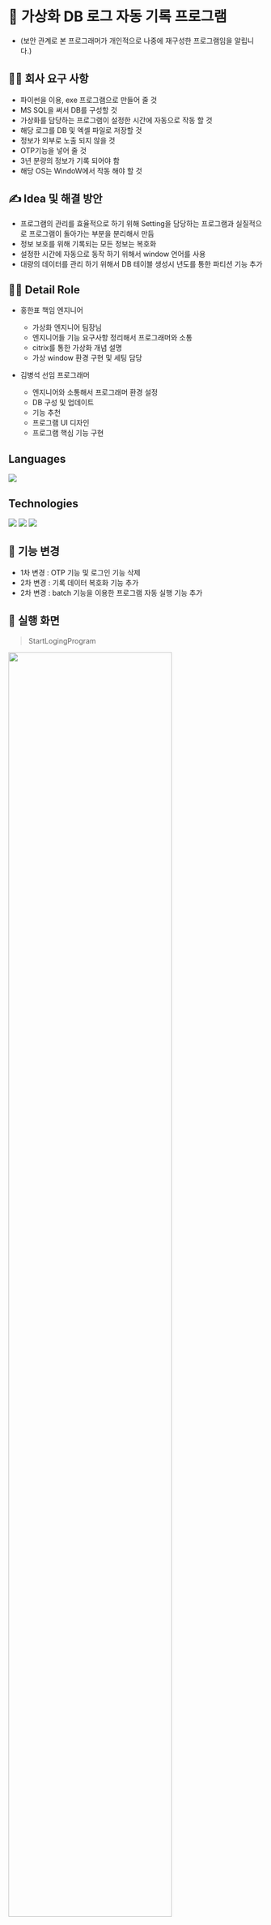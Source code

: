 # 📌 가상화 DB 로그 자동 기록 프로그램
* (보안 관계로 본 프로그래머가 개인적으로 나중에 재구성한 프로그램임을 알립니다.)

## 💁‍♂️ 회사 요구 사항

*  파이썬을 이용, exe 프로그램으로 만들어 줄 것
*  MS SQL을 써서 DB를 구성할 것
* 가상화를 담당하는 프로그램이 설정한 시간에 자동으로 작동 할 것
* 해당 로그를 DB 및 엑셀 파일로 저장할 것
* 정보가 외부로 노출 되지 않을 것
* OTP기능을 넣어 줄 것 
* 3년 분량의 정보가 기록 되어야 함
* 해당 OS는 WindoW에서 작동 해야 할 것

## ✍️ Idea 및 해결 방안

* 프로그램의 관리를 효율적으로 하기 위해 Setting을 담당하는 프로그램과 실질적으로 프로그램이 돌아가는 부분을 분리해서 만듬
* 정보 보호를 위해 기록되는 모든 정보는 복호화
* 설정한 시간에 자동으로 동작 하기 위해서 window 언어를 사용 
* 대량의 데이터를 관리 하기 위해서 DB 테이블 생성시 년도를 통한 파티션 기능 추가

## 💁‍♂️ Detail Role
* 홍한표 책임 엔지니어 
  * 가상화 엔지니어 팀장님
  * 엔지니어들 기능 요구사항 정리해서 프로그래머와 소통
  * citrix를 통한 가상화 개념 설명 
  * 가상 window 환경 구현 및 세팅 담당 

* 김병석 선임 프로그래머
  * 엔지니어와 소통해서 프로그래머 환경 설정
  * DB 구성 및 업데이트
  * 기능 추천 
  * 프로그램 UI 디자인
  * 프로그램 핵심 기능 구현

## Languages
<img src="https://img.shields.io/badge/Python-3776AB?style=flat-square&logo=python&logoColor=white"/>

## Technologies
<img src="https://img.shields.io/badge/git-red?style=flat-square&logo=git&logoColor=white"/> <img src="https://img.shields.io/badge/Microsoft SQL Server-blue?style=flat-square&logo=Microsoft SQL Server&logoColor=white"/> <img src="https://img.shields.io/badge/Windows System language-orange?style=flat-square&logo=Windows&logoColor=white"/>

## 🚀 기능 변경
* 1차 변경 : OTP 기능 및 로그인 기능 삭제 
* 2차 변경 : 기록 데이터 복호화 기능 추가
* 2차 변경 : batch 기능을 이용한 프로그램 자동 실행 기능 추가

## 👀 실행 화면
> StartLogingProgram
<img width="80%" src="https://user-images.githubusercontent.com/46039671/178288556-0ba50e83-3812-4a97-a786-78ccc6c69e77.png"/>
<img width="80%" src="https://user-images.githubusercontent.com/46039671/178288636-49e8c364-f176-4d47-b058-24cd7ed2b3fa.png"/>
<img width="80%" src="https://user-images.githubusercontent.com/46039671/178288645-9b724377-63f3-4636-bde7-38d89f9b53fa.png"/>
<img width="80%" src="https://user-images.githubusercontent.com/46039671/178288648-5bfa53c3-8e12-43bf-9168-c5f83da21bc2.png"/>
</br>
</br>

> AutoLogingProgram
<img width="80%" src="https://user-images.githubusercontent.com/46039671/178288652-25d0f5fa-5ef5-4ce4-8239-e381c172362b.png"/>

